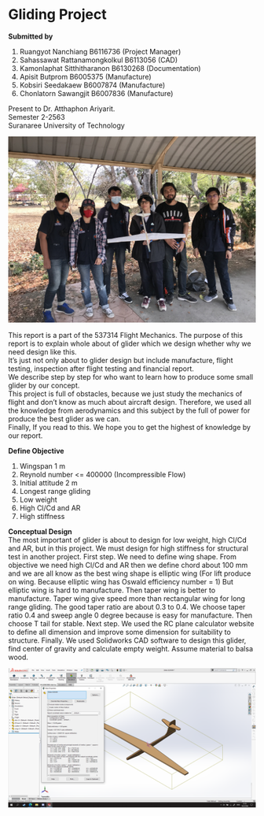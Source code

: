 # Gliding Project

 **Submitted by**
 1.	Ruangyot	Nanchiang	B6116736	(Project Manager)
 2.	Sahassawat	Rattanamongkolkul	B6113056	(CAD)
 3.	Kamonlaphat	Sitthitharanon	B6130268	(Documentation)
 4.	Apisit	Butprom	B6005375	(Manufacture)
 5.	Kobsiri	Seedakaew	B6007874	(Manufacture)
 6.	Chonlatorn	Sawangjit	B6007836	(Manufacture)
 
Present to Dr. Atthaphon Ariyarit.  
Semester 2-2563  
Suranaree University of Technology 

![alt text](https://github.com/Rayato159/Glider-Project/blob/main/Image/Group.jpg)

This report is a part of the 537314 Flight Mechanics. The purpose of this report is to explain whole about of glider which we design whether why we need design like this.  
It’s just not only about to glider design but include manufacture, flight testing, inspection after flight testing and financial report.  
We describe step by step for who want to learn how to produce some small glider by our concept.  
This project is full of obstacles, because we just study the mechanics of flight and don’t know as much about aircraft design. Therefore, we used all the knowledge from aerodynamics and this subject by the full of power for produce the best glider as we can.  
Finally, If you read to this. We hope you to get the highest of knowledge by our report.  

**Define Objective**
 1.	Wingspan 1 m
 2.	Reynold number <= 400000 (Incompressible Flow)
 3.	Initial attitude 2 m
 4.	Longest range gliding
 5.	Low weight
 6.	High Cl/Cd and AR
 7.	High stiffness

**Conceptual Design**  
	The most important of glider is about to design for low weight, high Cl/Cd and AR, but in this project. We must design for high stiffness for structural test in another project.
	First step. We need to define wing shape. From objective we need high Cl/Cd and AR then we define chord about 100 mm and we are all know as the best wing shape is elliptic wing (For lift produce on wing. Because elliptic wing has Oswald efficiency number = 1) But elliptic wing is hard to manufacture. Then taper wing is better to manufacture. Taper wing give speed more than rectangular wing for long range gliding. The good taper ratio are about 0.3 to 0.4. We choose taper ratio 0.4 and sweep angle 0 degree because is easy for manufacture. Then choose T tail for stable.
	Next step. We used the RC plane calculator website to define all dimension and improve some dimension for suitability to structure.
	Finally. We used Solidworks CAD software to design this glider, find center of gravity and calculate empty weight. Assume material to balsa wood.
	
![alt text](https://github.com/Rayato159/Glider-Project/blob/main/Image/CAD.png)
